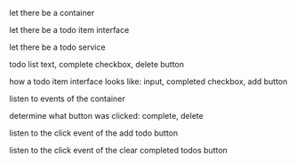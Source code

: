 let there be a container

let there be a todo item interface

let there be a todo service

todo list text, complete checkbox, delete button

how a todo item interface looks like: input, completed checkbox, add button

listen to events of the container

determine what button was clicked: complete, delete

listen to the click event of the add todo button

listen to the click event of the clear completed todos button
